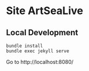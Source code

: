 # Site ArtSeaLive

## Local Development

```
bundle install
bundle exec jekyll serve
```

Go to http://localhost:8080/

